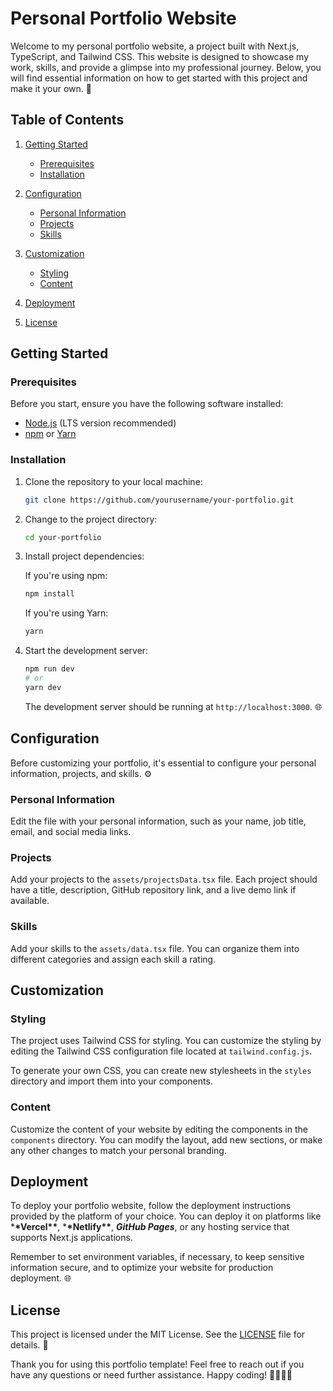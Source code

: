 # Personal Portfolio Website

Welcome to my personal portfolio website, a project built with Next.js, TypeScript, and Tailwind CSS. This website is designed to showcase my work, skills, and provide a glimpse into my professional journey. Below, you will find essential information on how to get started with this project and make it your own. 🚀

## Table of Contents

1. [Getting Started](#getting-started)
   - [Prerequisites](#prerequisites)
   - [Installation](#installation)
2. [Configuration](#configuration)
   - [Personal Information](#personal-information)
   - [Projects](#projects)
   - [Skills](#skills)
3. [Customization](#customization)
   - [Styling](#styling)
   - [Content](#content)
4. [Deployment](#deployment)

5. [License](#license)

## Getting Started

### Prerequisites

Before you start, ensure you have the following software installed:

- [Node.js](https://nodejs.org/) (LTS version recommended)
- [npm](https://www.npmjs.com/) or [Yarn](https://yarnpkg.com/)

### Installation

1. Clone the repository to your local machine:

   ```bash
   git clone https://github.com/yourusername/your-portfolio.git
   ```

2. Change to the project directory:

   ```bash
   cd your-portfolio
   ```

3. Install project dependencies:

   If you're using npm:

   ```bash
   npm install
   ```

   If you're using Yarn:

   ```bash
   yarn
   ```

4. Start the development server:

   ```bash
   npm run dev
   # or
   yarn dev
   ```

   The development server should be running at `http://localhost:3000`. 🌐

## Configuration

Before customizing your portfolio, it's essential to configure your personal information, projects, and skills. ⚙️

### Personal Information

Edit the file with your personal information, such as your name, job title, email, and social media links.

### Projects

Add your projects to the `assets/projectsData.tsx` file. Each project should have a title, description, GitHub repository link, and a live demo link if available.

### Skills

Add your skills to the `assets/data.tsx` file. You can organize them into different categories and assign each skill a rating.

## Customization

### Styling

The project uses Tailwind CSS for styling. You can customize the styling by editing the Tailwind CSS configuration file located at `tailwind.config.js`.

To generate your own CSS, you can create new stylesheets in the `styles` directory and import them into your components.

### Content

Customize the content of your website by editing the components in the `components` directory. You can modify the layout, add new sections, or make any other changes to match your personal branding.

## Deployment

To deploy your portfolio website, follow the deployment instructions provided by the platform of your choice. You can deploy it on platforms like \***\*Vercel\*\***, \***\*Netlify\*\***, **_GitHub Pages_**, or any hosting service that supports Next.js applications.

Remember to set environment variables, if necessary, to keep sensitive information secure, and to optimize your website for production deployment. 🌐

## License

This project is licensed under the MIT License. See the [LICENSE](LICENSE) file for details. 📜

Thank you for using this portfolio template! Feel free to reach out if you have any questions or need further assistance. Happy coding! 👨‍💻👩‍💻
